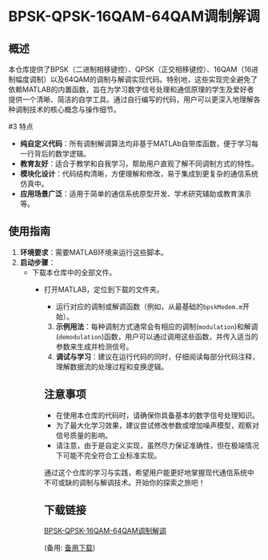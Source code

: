  # BPSK-QPSK-16QAM-64QAM调制解调

 ## 概述

 本仓库提供了BPSK（二进制相移键控）、QPSK（正交相移键控）、16QAM（16进制幅度调制）以及64QAM的调制与解调实现代码。特别地，这些实现完全避免了依赖MATLAB的内置函数，旨在为学习数字信号处理和通信原理的学生及爱好者提供一个清晰、简洁的自学工具。通过自行编写的代码，用户可以更深入地理解各种调制技术的核心概念与操作细节。

 #3 特点

 - **纯自定义代码**：所有调制解调算法均非基于MATLAb自带库函数，便于学习每一行背后的数学逻辑。
 - **教育友好**：适合于教学和自我学习，帮助用户直观了解不同调制方式的特性。
 - **模块化设计**：代码结构清晰，方便理解和修改，易于集成到更复杂的通信系统仿真中。
 - **应用场景广泛**：适用于简单的通信系统原型开发、学术研究辅助或教育演示等。

 ## 使用指南

 1. **环境要求**：需要MATLAB环境来运行这些脚本。
 2. **启动步骤**：
    - 下载本仓库中的全部文件。
       - 打开MATLAB，定位到下载的文件夹。
          - 运行对应的调制或解调函数（例如，从最基础的`bpskModem.m`开始）。
          3. **示例用法**：每种调制方式通常会有相应的调制(`modulation`)和解调(`demodulation`)函数，用户可以通过调用这些函数，并传入适当的参数来生成并检测信号。
          4. **调试与学习**：建议在运行代码的同时，仔细阅读每部分代码注释，理解数据流的处理过程和变换逻辑。

          ## 注意事项

          - 在使用本仓库的代码时，请确保你具备基本的数字信号处理知识。
          - 为了最大化学习效果，建议尝试修改参数或增加噪声模型，观察对信号质量的影响。
          - 请注意，由于是自定义实现，虽然尽力保证准确性，但在极端情况下可能不完全符合工业标准实现。

          通过这个仓库的学习与实践，希望用户能更好地掌握现代通信系统中不可或缺的调制与解调技术。开始你的探索之旅吧！

          ## 下载链接
          [BPSK-QPSK-16QAM-64QAM调制解调](https://pan.quark.cn/s/05bbc820fe80) 

          (备用: [备用下载](https://pan.baidu.com/s/1KsxccN_W4Riw35yW8CTyFw?pwd=1234))
